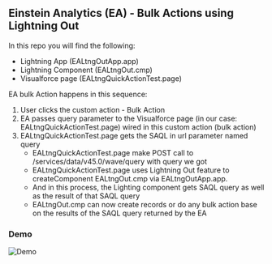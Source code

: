 ## Einstein Analytics (EA) - Bulk Actions using Lightning Out

In this repo you will find the following:

- Lightning App (EALtngOutApp.app)
- Lightning Component (EALtngOut.cmp)
- Visualforce page (EALtngQuickActionTest.page)

EA bulk Action happens in this sequence:

1. User clicks the custom action - Bulk Action 
2. EA passes query parameter to the Visualforce page (in our case: EALtngQuickActionTest.page)  wired in this custom action (bulk action)
3. EALtngQuickActionTest.page gets the SAQL in url parameter named query 
    - EALtngQuickActionTest.page make POST call to /services/data/v45.0/wave/query with query we got
    - EALtngQuickActionTest.page uses Lightning Out feature to createComponent EALtngOut.cmp via EALtngOutApp.app. 
    - And in this process, the Lighting component gets SAQL query as well as the result of that SAQL query
    - EALtngOut.cmp can now create records or do any bulk action base on the results of the SAQL query returned by the EA


### Demo
![Demo](demo/-Bulk-Actions-LtngOut-1.gif)   
